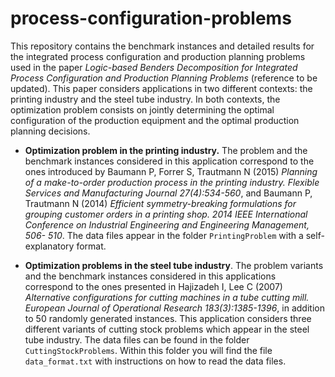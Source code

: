 # process-configuration-problems
This repository contains the benchmark instances and detailed results for the integrated process configuration and production planning problems used in the paper *Logic-based Benders Decomposition for Integrated Process Configuration and Production Planning Problems* (reference to be updated). This paper considers applications in two different contexts: the printing industry and the steel tube industry. In both contexts, the optimization problem consists on jointly determining the optimal configuration of the production equipment and the optimal production planning decisions. 

* **Optimization problem in the printing industry.** The problem and the benchmark instances considered in this application correspond to the ones introduced by Baumann P, Forrer S, Trautmann N (2015) *Planning of a make-to-order production process in the printing industry. Flexible Services and Manufacturing Journal 27(4):534-560*, and Baumann P, Trautmann N (2014) *Efficient symmetry-breaking formulations for grouping customer orders in a printing shop. 2014 IEEE International Conference on Industrial Engineering and Engineering Management, 506- 510*. The data files appear in the folder `PrintingProblem` with a self-explanatory format.

* **Optimization problems in the steel tube industry**. The problem variants and the benchmark instances considered in this applications correspond to the ones presented in Hajizadeh I, Lee C (2007) *Alternative configurations for cutting machines in a tube cutting mill. European Journal of Operational Research 183(3):1385-1396*, in addition to 50 randomly generated instances. This application considers three different variants of cutting stock problems which appear in the steel tube industry. The data files can be found in the folder `CuttingStockProblems`. Within this folder you will find the file `data_format.txt` with instructions on how to read the data files. 
